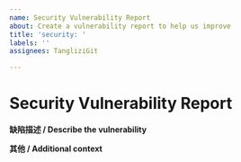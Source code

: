 ```yaml
---
name: Security Vulnerability Report
about: Create a vulnerability report to help us improve
title: 'security: '
labels: ''
assignees: TangliziGit

---
```


# Security Vulnerability Report

**缺陷描述 / Describe the vulnerability**

**其他 / Additional context**
